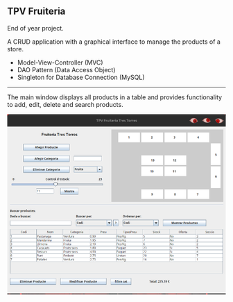 ## TPV Fruiteria

End of year project. 

A CRUD application with a graphical interface to manage the products of a store. 

- Model-View-Controller (MVC)
- DAO Pattern (Data Access Object)
- Singleton for Database Connection (MySQL)

---

The main window displays all products in a table and provides functionality to add, edit, delete and search products.

![alt text](img/image.png)

